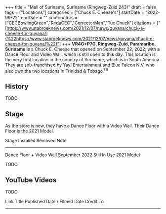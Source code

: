 +++
title = "Mall of Suriname, Suriname (Ringweg-Zuid 243)"
draft = false
tags = ["Locations"]
categories = ["Chuck E. Cheese's"]
startDate = "2022-09-22"
endDate = ""
contributors = ["CECBowlingGreen","RedaCEC","CorrectorMan","Tux Chuck"]
citations = ["[https://www.stabroeknews.com/2021/12/07/news/guyana/chuck-e-cheese-for-guyana/](%22https://www.stabroeknews.com/2021/12/07/news/guyana/chuck-e-cheese-for-guyana/%22)"]
+++
**VR4G+P7G, Ringweg-Zuid, Paramaribo, Suriname** is a Chuck E. Cheese that opened on September 22, 2022, with a Dance Floor and Video Wall, which is still open to this day.
This location is the very first location in the country of Suriname, which is in South America. They are sub-franchised by Yay! Entertainment and Blue Falcon N.V, who also own the two locations in Trinidad & Tobago.<sup>(1)</sup>

## History

TODO

## Stage

As the store is new, they have a Dance Floor with a Video Wall. Their Dance Floor is the 2021 Model.

  Stage                      Installed        Removed        Note
  -------------------------- ---------------- -------------- ------------
  Dance Floor + Video Wall   September 2022   Still In Use   2021 Model

TODO

## YouTube Videos

TODO

  Link   Title   Published Date / Filmed Date   Credit To
  ------ ------- ------------------------------ -----------
                                                
                                                
                                                
